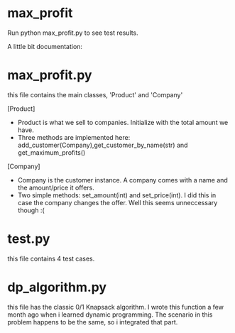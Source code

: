# max_profit

Run python max_profit.py to see test results.

A little bit documentation:

# max_profit.py 
this file contains the main classes, 'Product' and 'Company'

[Product]
- Product is what we sell to companies. Initialize with the total amount we have.
- Three methods are implemented here: add_customer(Company),get_customer_by_name(str) and get_maximum_profits()

[Company]
- Company is the customer instance. A company comes with a name and the amount/price it offers.
- Two simple methods: set_amount(int) and set_price(int). I did this in case the company changes the offer. Well this seems unneccessary though :(

# test.py 
this file contains 4 test cases.

# dp_algorithm.py 
this file has the classic 0/1 Knapsack algorithm. I wrote this function a few month ago when i learned dynamic programming. The scenario in this problem happens to be the same, so i integrated that part.
